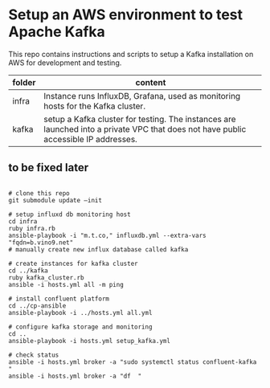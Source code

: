 # Setup an AWS environment to test Apache Kafka

This repo contains instructions and scripts to setup a Kafka installation on AWS for development and testing.


| folder | content |
|----| --- |
| infra | Instance runs InfluxDB, Grafana, used as monitoring hosts for the Kafka cluster. |
| kafka | setup a Kafka cluster for testing. The instances are launched into a private VPC that does not have public accessible IP addresses. |


## to be fixed later
```shell

# clone this repo
git submodule update –init

# setup influxd db monitoring host
cd infra
ruby infra.rb
ansible-playbook -i "m.t.co," influxdb.yml --extra-vars "fqdn=b.vino9.net"
# manually create new influx database called kafka

# create instances for kafka cluster
cd ../kafka
ruby kafka_cluster.rb
ansible -i hosts.yml all -m ping

# install confluent platform
cd ../cp-ansible
ansible-playbook -i ../hosts.yml all.yml

# configure kafka storage and monitoring
cd ..
ansible-playbook -i hosts.yml setup_kafka.yml

# check status
ansible -i hosts.yml broker -a "sudo systemctl status confluent-kafka "
ansible -i hosts.yml broker -a "df  "

```

